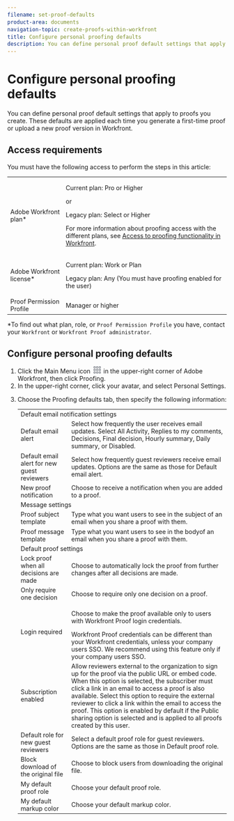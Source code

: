 ```yaml
---
filename: set-proof-defaults
product-area: documents
navigation-topic: create-proofs-within-workfront
title: Configure personal proofing defaults
description: You can define personal proof default settings that apply to proofs you create. These defaults are applied each time you generate a first-time proof or upload a new proof version in Workfront.
---
```


# Configure personal proofing defaults

You can define personal proof default settings that apply to proofs you create. These defaults are applied each time you generate a first-time proof or upload a new proof version in Workfront.

## Access requirements

You must have the following access to perform the steps in this article:

<table cellspacing="0"> 
 <col> 
 <col> 
 <tbody> 
  <tr> 
   <td role="rowheader"><span>Adobe Workfront</span> plan*</td> 
   <td> <p>Current plan: Pro or Higher</p> <p>or</p> <p>Legacy plan: Select or Higher</p> <p>For more information about proofing access with the different plans, see <a href="../../../administration-and-setup/manage-workfront/configure-proofing/access-to-proofing-functionality.md" class="MCXref xref">Access to proofing functionality in Workfront</a>.</p> </td> 
  </tr> 
  <tr> 
   <td role="rowheader"><span>Adobe Workfront</span> license*</td> 
   <td> <p>Current plan: Work or Plan</p> <p>Legacy plan: Any (You must have proofing enabled for the user)</p> </td> 
  </tr> 
  <tr> 
   <td role="rowheader"><span>Proof Permission Profile</span> </td> 
   <td>Manager or higher</td> 
  </tr> 
 </tbody> 
</table>

&#42;To find out what plan, role, or `Proof Permission Profile` you have, contact your `Workfront` or `Workfront Proof administrator`.

## Configure personal proofing defaults

<ol> 
 <li value="1">Click the <span class="bold">Main Menu</span> icon <img src="assets/main-menu-icon.png"> in the upper-right corner of <span>Adobe Workfront</span>, then click <span class="bold">Proofing</span>.</li> 
 <li value="2">In the upper-right corner, click your avatar, and select <span class="bold">Personal Settings</span>. </li> 
 <li value="3"> <p>Choose the <span class="bold">Proofing defaults</span> tab, then specify the following information:</p> 
  <table cellspacing="3"> 
   <col> 
   <col> 
   <tbody> 
    <tr> 
     <td colspan="2"><span class="bold">Default email notification settings</span> </td> 
    </tr> 
    <tr> 
     <td>Default email alert</td> 
     <td>Select how frequently the user receives email updates. Select All Activity, Replies to my comments, Decisions, Final decision, Hourly summary, Daily summary, or Disabled.</td> 
    </tr> 
    <tr> 
     <td>Default email alert for new guest reviewers</td> 
     <td>Select how frequently guest reviewers receive email updates. Options are the same as those for Default email alert.</td> 
    </tr> 
    <tr> 
     <td>New proof notification</td> 
     <td>Choose to receive a notification when you are added to a proof.</td> 
    </tr> 
    <tr> 
     <td colspan="2"><span class="bold">Message settings</span> </td> 
    </tr> 
    <tr> 
     <td>Proof subject template</td> 
     <td>Type what you want users to see in the subject of an email when you share a proof with them.</td> 
    </tr> 
    <tr> 
     <td>Proof message template</td> 
     <td>Type what you want users to see in the bodyof an email when you share a proof with them.</td> 
    </tr> 
    <tr> 
     <td colspan="2"><span class="bold">Default proof settings</span> </td> 
    </tr> 
    <tr> 
     <td>Lock proof when all decisions are made</td> 
     <td>Choose to automatically lock the proof from further changes after all decisions are made.</td> 
    </tr> 
    <tr> 
     <td>Only require one decision</td> 
     <td>Choose to require only one decision on a proof.</td> 
    </tr> 
    <tr> 
     <td>Login required</td> 
     <td> <p>Choose to make the proof available only to users with Workfront Proof login credentials.</p> <note type="note">
       Workfront Proof credentials can be different than your Workfront credentials, unless your company users SSO. We recommend using this feature only if your company users SSO.
      </note> </td> 
    </tr> 
    <tr> 
     <td>Subscription enabled</td> 
     <td>Allow reviewers external to the organization to sign up for the proof via the public URL or embed code. When this option is selected, the subscriber must click a link in an email to access a proof is also available. Select this option to require the external reviewer to click a link within the email to access the proof. This option is enabled by default if the Public sharing option is selected and is applied to all proofs created by this user. </td> 
    </tr> 
    <tr> 
     <td>Default role for new guest reviewers</td> 
     <td>Select a default proof role for guest reviewers. Options are the same as those in Default proof role.</td> 
    </tr> 
    <tr> 
     <td>Block download of the original file</td> 
     <td>Choose to block users from downloading the original file. </td> 
    </tr> 
    <tr> 
     <td>My default proof role</td> 
     <td>Choose your default proof role. </td> 
    </tr> 
    <tr> 
     <td>My default markup color</td> 
     <td>Choose your default markup color. </td> 
    </tr> 
   </tbody> 
  </table> </li> 
</ol>

